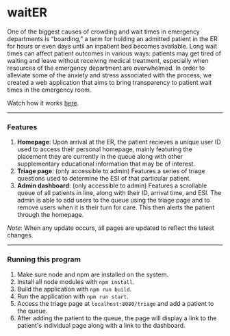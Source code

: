 # waitER
One of the biggest causes of crowding and wait times in emergency departments is “boarding,” a term for holding an admitted patient in the ER for hours or even days until an inpatient bed becomes available. Long wait times can affect patient outcomes in various ways: patients may get tired of waiting and leave without receiving medical treatment, especially when resources of the emergency department are overwhelmed. In order to alleviate some of the anxiety and stress associated with the process, we created a web application that aims to bring transparency to patient wait times in the emergency room.

Watch how it works [here](https://vimeo.com/288946324).

---
### Features

1. **Homepage**: Upon arrival at the ER, the patient recieves a unique user ID used to access their personal homepage, mainly featuring the placement they are currently in the queue along with other supplementary educational information that may be of interest.
2. **Triage page**: (only accessible to admin) Features a series of triage questions used to determine the ESI of that particular patient.
3. **Admin dashboard**: (only accessible to admin) Features a scrollable queue of all patients in line, along with their ID, arrival time, and ESI. The admin is able to add users to the queue using the triage page and to remove users when it is their turn for care. This then alerts the patient through the homepage. 

*Note*: When any update occurs, all pages are updated to reflect the latest changes. 

---
### Running this program

1. Make sure node and npm are installed on the system.
2. Install all node modules with `npm install`.
3. Build the application with `npm run build`.
4. Run the application with `npm run start`.
5. Access the triage page at `localhost:8080/triage` and add a patient to the queue.
6. After adding the patient to the queue, the page will display a link to the patient's individual page along with a link to the dashboard.

